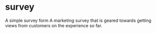 # survey
A simple survey form
A marketing survey that is geared towards getting views from customers on the experience so far.
